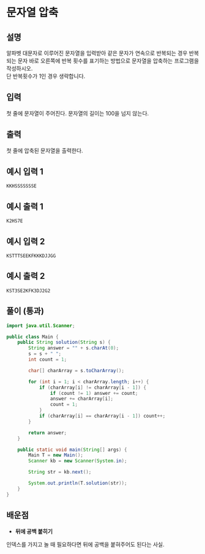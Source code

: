 # 문자열 압축

## 설명

알파벳 대문자로 이루어진 문자열을 입력받아 같은 문자가 연속으로 반복되는 경우 반복되는 문자 바로 오른쪽에 반복 횟수를 표기하는 방법으로 문자열을 압축하는 프로그램을 작성하시오.  
단 반복횟수가 1인 경우 생략합니다.

## 입력

첫 줄에 문자열이 주어진다. 문자열의 길이는 100을 넘지 않는다.

## 출력

첫 줄에 압축된 문자열을 출력한다.

## 예시 입력 1

```
KKHSSSSSSSE

```

## 예시 출력 1

```
K2HS7E

```

## 예시 입력 2

```
KSTTTSEEKFKKKDJJGG
```

## 예시 출력 2

```
KST3SE2KFK3DJ2G2
```

## 풀이 (통과)

```java
import java.util.Scanner;

public class Main {
    public String solution(String s) {
        String answer = "" + s.charAt(0);
        s = s + " ";
        int count = 1;

        char[] charArray = s.toCharArray();

        for (int i = 1; i < charArray.length; i++) {
            if (charArray[i] != charArray[i - 1]) {
                if (count != 1) answer += count;
                answer += charArray[i];
                count = 1;
            }
            if (charArray[i] == charArray[i - 1]) count++;
        }

        return answer;
    }

    public static void main(String[] args) {
        Main T = new Main();
        Scanner kb = new Scanner(System.in);

        String str = kb.next();

        System.out.println(T.solution(str));
    }
}
```

## 배운점

- **뒤에 공백 붙히기**

인덱스를 가지고 놀 때 필요하다면 뒤에 공백을 붙혀주어도 된다는 사실.